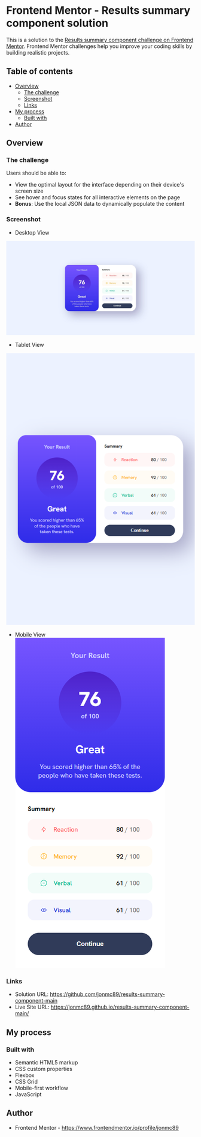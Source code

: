 # Frontend Mentor - Results summary component solution

This is a solution to the [Results summary component challenge on Frontend Mentor](https://www.frontendmentor.io/challenges/results-summary-component-CE_K6s0maV). Frontend Mentor challenges help you improve your coding skills by building realistic projects.

## Table of contents

- [Overview](#overview)
  - [The challenge](#the-challenge)
  - [Screenshot](#screenshot)
  - [Links](#links)
- [My process](#my-process)
  - [Built with](#built-with)
- [Author](#author)

## Overview

### The challenge

Users should be able to:

- View the optimal layout for the interface depending on their device's screen size
- See hover and focus states for all interactive elements on the page
- **Bonus**: Use the local JSON data to dynamically populate the content

### Screenshot

- Desktop View

![](./assets/images/Desktop%20View.jpeg)

- Tablet View

![](./assets/images/Tablet%20View.png)

- Mobile View
  ![](./assets/images/Mobile%20View.png)

### Links

- Solution URL: https://github.com/jonmc89/results-summary-component-main
- Live Site URL: https://jonmc89.github.io/results-summary-component-main/

## My process

### Built with

- Semantic HTML5 markup
- CSS custom properties
- Flexbox
- CSS Grid
- Mobile-first workflow
- JavaScript

## Author

- Frontend Mentor - https://www.frontendmentor.io/profile/jonmc89
